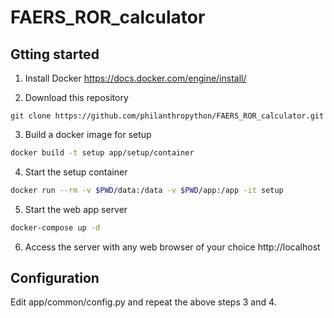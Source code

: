 # FAERS_ROR_calculator

## Gtting started
1. Install Docker
https://docs.docker.com/engine/install/

2. Download this repository
```
git clone https://github.com/philanthropython/FAERS_ROR_calculator.git
```

3. Build a docker image for setup
```bash
docker build -t setup app/setup/container
```

4. Start the setup container
```bash
docker run --rm -v $PWD/data:/data -v $PWD/app:/app -it setup
```

5. Start the web app server
```bash
docker-compose up -d
```

6. Access the server with any web browser of your choice
http://localhost

## Configuration
Edit app/common/config.py and repeat the above steps 3 and 4.
